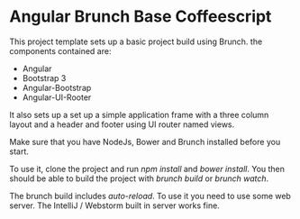 Angular Brunch Base Coffeescript
=====

This project template sets up a basic project build using Brunch. the components contained are:

* Angular
* Bootstrap 3
* Angular-Bootstrap
* Angular-UI-Rooter

It also sets up a set up a simple application frame with a three column layout and a header and footer using UI router named views.

Make sure that you have NodeJs, Bower and Brunch installed before you start.

To use it, clone the project and run *npm install* and *bower install*. You then should be able to build the project with *brunch build* or *brunch watch*.

The brunch build includes *auto-reload*. To use it you need to use some web server. The IntelliJ / Webstorm built in server works fine.


